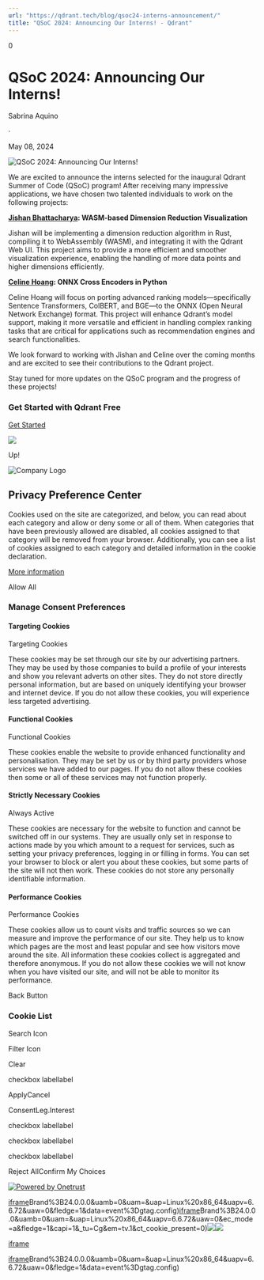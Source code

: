 ```yaml
---
url: "https://qdrant.tech/blog/qsoc24-interns-announcement/"
title: "QSoC 2024: Announcing Our Interns! - Qdrant"
---
```


0

# QSoC 2024: Announcing Our Interns!

Sabrina Aquino

·

May 08, 2024

![QSoC 2024: Announcing Our Interns!](https://qdrant.tech/blog/qsoc24-interns-announcement/qsoc.jpg)

We are excited to announce the interns selected for the inaugural Qdrant Summer of Code (QSoC) program! After receiving many impressive applications, we have chosen two talented individuals to work on the following projects:

**[Jishan Bhattacharya](https://www.linkedin.com/in/j16n/): WASM-based Dimension Reduction Visualization**

Jishan will be implementing a dimension reduction algorithm in Rust, compiling it to WebAssembly (WASM), and integrating it with the Qdrant Web UI. This project aims to provide a more efficient and smoother visualization experience, enabling the handling of more data points and higher dimensions efficiently.

**[Celine Hoang](https://www.linkedin.com/in/celine-h-hoang/): ONNX Cross Encoders in Python**

Celine Hoang will focus on porting advanced ranking models—specifically Sentence Transformers, ColBERT, and BGE—to the ONNX (Open Neural Network Exchange) format. This project will enhance Qdrant’s model support, making it more versatile and efficient in handling complex ranking tasks that are critical for applications such as recommendation engines and search functionalities.

We look forward to working with Jishan and Celine over the coming months and are excited to see their contributions to the Qdrant project.

Stay tuned for more updates on the QSoC program and the progress of these projects!

### Get Started with Qdrant Free

[Get Started](https://cloud.qdrant.io/signup?ajs_anonymous_id=c7b7f363-52df-4b78-ac91-4ab178f57c2a)

![](https://qdrant.tech/img/rocket.svg)

Up!

![Company Logo](https://cdn.cookielaw.org/logos/static/ot_company_logo.png)

## Privacy Preference Center

Cookies used on the site are categorized, and below, you can read about each category and allow or deny some or all of them. When categories that have been previously allowed are disabled, all cookies assigned to that category will be removed from your browser.
Additionally, you can see a list of cookies assigned to each category and detailed information in the cookie declaration.


[More information](https://qdrant.tech/legal/privacy-policy/#cookies-and-web-beacons)

Allow All

### Manage Consent Preferences

#### Targeting Cookies

Targeting Cookies

These cookies may be set through our site by our advertising partners. They may be used by those companies to build a profile of your interests and show you relevant adverts on other sites. They do not store directly personal information, but are based on uniquely identifying your browser and internet device. If you do not allow these cookies, you will experience less targeted advertising.

#### Functional Cookies

Functional Cookies

These cookies enable the website to provide enhanced functionality and personalisation. They may be set by us or by third party providers whose services we have added to our pages. If you do not allow these cookies then some or all of these services may not function properly.

#### Strictly Necessary Cookies

Always Active

These cookies are necessary for the website to function and cannot be switched off in our systems. They are usually only set in response to actions made by you which amount to a request for services, such as setting your privacy preferences, logging in or filling in forms. You can set your browser to block or alert you about these cookies, but some parts of the site will not then work. These cookies do not store any personally identifiable information.

#### Performance Cookies

Performance Cookies

These cookies allow us to count visits and traffic sources so we can measure and improve the performance of our site. They help us to know which pages are the most and least popular and see how visitors move around the site. All information these cookies collect is aggregated and therefore anonymous. If you do not allow these cookies we will not know when you have visited our site, and will not be able to monitor its performance.

Back Button

### Cookie List

Search Icon

Filter Icon

Clear

checkbox labellabel

ApplyCancel

ConsentLeg.Interest

checkbox labellabel

checkbox labellabel

checkbox labellabel

Reject AllConfirm My Choices

[![Powered by Onetrust](https://cdn.cookielaw.org/logos/static/powered_by_logo.svg)](https://www.onetrust.com/products/cookie-consent/)

[iframe](https://td.doubleclick.net/td/rul/10862264272?random=1748573729247&cv=11&fst=1748573729247&fmt=3&bg=ffffff&guid=ON&async=1&gtm=45be55s2v9117590405z8898302740za200zb898302740&gcd=13l3l3l3l1l1&dma=0&tag_exp=101509157~103116026~103130498~103130500~103200004~103233427~103252644~103252646~103351866~103351868~104481633~104481635~104559073~104559075~104612245~104612247&ptag_exp=101509157~102015666~103116026~103130498~103130500~103200004~103233427~103252644~103252646~103351869~103351871~104481633~104481635~104559073~104559075&u_w=1280&u_h=1024&url=https%3A%2F%2Fqdrant.tech%2Fblog%2Fqsoc24-interns-announcement%2F&hn=www.googleadservices.com&frm=0&tiba=QSoC%202024%3A%20Announcing%20Our%20Interns!%20-%20Qdrant&npa=0&pscdl=noapi&auid=501156138.1748573729&uaa=x86&uab=64&uafvl=Google%2520Chrome%3B137.0.7151.55%7CChromium%3B137.0.7151.55%7CNot%252FA)Brand%3B24.0.0.0&uamb=0&uam=&uap=Linux%20x86_64&uapv=6.6.72&uaw=0&fledge=1&data=event%3Dgtag.config)[iframe](https://td.doubleclick.net/td/rul/10862264272?random=1748573729193&cv=11&fst=1748573729193&fmt=3&bg=ffffff&guid=ON&async=1&gcl_ctr=1&gtm=45be55s2v9117590405z8898302740za200zb898302740&gcd=13l3l3l3l1l1&dma=0&tag_exp=101509157~103116026~103130498~103130500~103200004~103233427~103252644~103252646~103351866~103351868~104481633~104481635~104559073~104559075~104612245~104612247~103308614&ptag_exp=101509157~102015666~103116026~103130498~103130500~103200004~103233427~103252644~103252646~103351869~103351871~104481633~104481635~104559073~104559075&u_w=1280&u_h=1024&url=https%3A%2F%2Fqdrant.tech%2Fblog%2Fqsoc24-interns-announcement%2F&label=_FJrCMev-7EDEND_w7so&hn=www.googleadservices.com&frm=0&tiba=QSoC%202024%3A%20Announcing%20Our%20Interns!%20-%20Qdrant&value=0&bttype=purchase&npa=0&pscdl=noapi&auid=501156138.1748573729&uaa=x86&uab=64&uafvl=Google%2520Chrome%3B137.0.7151.55%7CChromium%3B137.0.7151.55%7CNot%252FA)Brand%3B24.0.0.0&uamb=0&uam=&uap=Linux%20x86_64&uapv=6.6.72&uaw=0&ec_mode=a&fledge=1&capi=1&_tu=Cg&em=tv.1&ct_cookie_present=0)![](https://t.co/1/i/adsct?bci=4&dv=America%2FAdak%26en-US%2Cen%26Google%20Inc.%26Linux%20x86_64%26255%261280%261024%264%2624%261280%261024%260%26na&eci=3&event=%7B%7D&event_id=89c9f2df-34f0-43f5-8b93-ea4a0931119a&integration=advertiser&p_id=Twitter&p_user_id=0&pl_id=e33cc04a-3571-459b-bd28-da44b37c7ecc&tw_document_href=https%3A%2F%2Fqdrant.tech%2Fblog%2Fqsoc24-interns-announcement%2F&tw_iframe_status=0&txn_id=o81g6&type=javascript&version=2.3.33)![](https://analytics.twitter.com/1/i/adsct?bci=4&dv=America%2FAdak%26en-US%2Cen%26Google%20Inc.%26Linux%20x86_64%26255%261280%261024%264%2624%261280%261024%260%26na&eci=3&event=%7B%7D&event_id=89c9f2df-34f0-43f5-8b93-ea4a0931119a&integration=advertiser&p_id=Twitter&p_user_id=0&pl_id=e33cc04a-3571-459b-bd28-da44b37c7ecc&tw_document_href=https%3A%2F%2Fqdrant.tech%2Fblog%2Fqsoc24-interns-announcement%2F&tw_iframe_status=0&txn_id=o81g6&type=javascript&version=2.3.33)

[iframe](https://139603372.hs-sites-eu1.com/hs-web-interactive-139603372-237919561943?utk=39c068f42f89ee8700e95abeaccb08c4&enableResponsiveStyles=true)

[iframe](https://td.doubleclick.net/td/rul/10862264272?random=1748573730393&cv=11&fst=1748573730393&fmt=3&bg=ffffff&guid=ON&async=1&gtm=45be55s2v9117590405za200zb898302740&gcd=13l3l3l3l1l1&dma=0&tag_exp=101509157~103116026~103130498~103130500~103200004~103233427~103252644~103252646~103351866~103351868~104481633~104481635~104559073~104559075~104612245~104612247&ptag_exp=101509157~102015666~103116026~103130498~103130500~103200004~103233427~103252644~103252646~103351869~103351871~104481633~104481635~104559073~104559075&u_w=1280&u_h=1024&url=https%3A%2F%2Fqdrant.tech%2Fblog%2Fqsoc24-interns-announcement%2F&hn=www.googleadservices.com&frm=0&tiba=QSoC%202024%3A%20Announcing%20Our%20Interns!%20-%20Qdrant&did=dZTQ1Zm&gdid=dZTQ1Zm&npa=0&pscdl=noapi&auid=501156138.1748573729&uaa=x86&uab=64&uafvl=Google%2520Chrome%3B137.0.7151.55%7CChromium%3B137.0.7151.55%7CNot%252FA)Brand%3B24.0.0.0&uamb=0&uam=&uap=Linux%20x86_64&uapv=6.6.72&uaw=0&fledge=1&data=event%3Dgtag.config)
